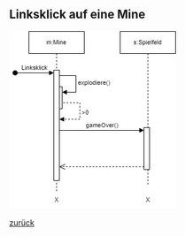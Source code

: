   <meta charset="utf-8" />
  <meta charset="utf-8" />
  <title>Sequenzdiagramme</title>
  <link rel="stylesheet" href="https://Hi2272.github.io/StyleMD.css">
 
  ## Linksklick auf eine Mine
 ![alt text](SequenzMine.png)  
 
 [zurück](index.html#aufgabenstellung) 

